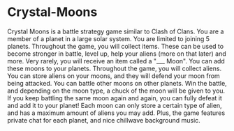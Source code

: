 # Crystal-Moons

Crystal Moons is a battle strategy game similar to Clash of Clans. You are a member of a planet in a large solar system. You are limited to joining 5 planets. Throughout the game, you will collect items. These can be used to become stronger in battle, level up, help your aliens (more on that later) and more. Very rarely, you will receive an item called a "___ Moon". You can add these moons to your planets. Throughout the game, you will collect aliens. You can store aliens on your moons, and they will defend your moon from being attacked. You can battle other moons on other planets. Win the battle, and depending on the moon type, a chuck of the moon will be given to you. If you keep battling the same moon again and again, you can fully defeat it and add it to your planet! Each moon can only store a certain type of alien, and has a maximum amount of aliens you may add. Plus, the game features private chat for each planet, and nice chillwave background music.

